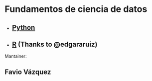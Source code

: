 # Fundamentos de ciencia de datos

- ## [Python](https://github.com/FavioVazquez/fundamentos-ds/tree/master/Python)
- ## [R](https://github.com/FavioVazquez/fundamentos-ds/tree/master/R) (Thanks to @edgararuiz)

Mantainer: 

## Favio Vázquez
